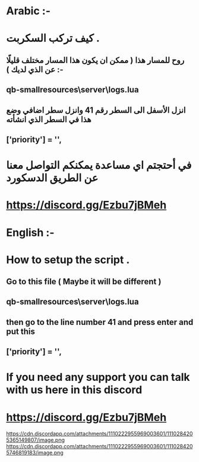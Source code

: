 # Arabic :-

# كيف تركب السكربت .

## روح للمسار هذا ( ممكن ان يكون هذا المسار مختلف قليلًا عن الذي لديك ) :-

## qb-smallresources\server\logs.lua

## انزل الأسفل الى السطر رقم 41 وانزل سطر اضافي وضع هذا في السطر الذي انشأته

##  ['priority'] = '',

# في أحتجتم اي مساعدة يمكنكم التواصل معنا عن الطريق الدسكورد
# https://discord.gg/Ezbu7jBMeh

# English :-

# How to setup the script .

## Go to this file ( Maybe it will be different )

## qb-smallresources\server\logs.lua

## then go to the line number 41 and press enter and put this

##  ['priority'] = '',

# If you need any support you can talk with us here in this discord 
# https://discord.gg/Ezbu7jBMeh

https://cdn.discordapp.com/attachments/1110222955969003601/1110284205365149807/image.png
https://cdn.discordapp.com/attachments/1110222955969003601/1110284205746819183/image.png
